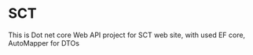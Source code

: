 # SCT

This is Dot net core Web API project for SCT web site,
with used EF core,
AutoMapper for DTOs
